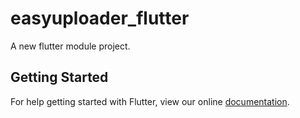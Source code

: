 # easyuploader_flutter

A new flutter module project.

## Getting Started

For help getting started with Flutter, view our online
[documentation](https://flutter.dev/).
